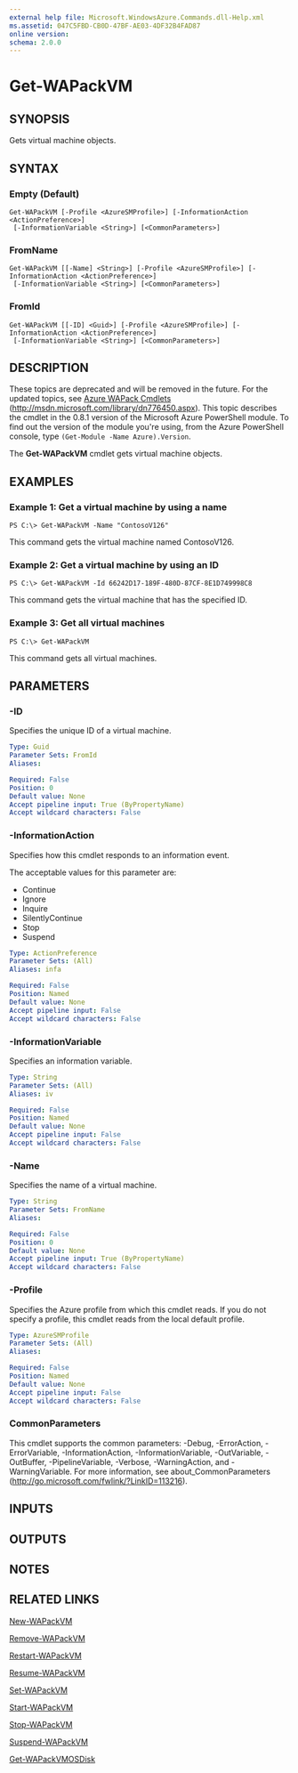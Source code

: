 ```yaml
---
external help file: Microsoft.WindowsAzure.Commands.dll-Help.xml
ms.assetid: 047C5FBD-CB0D-47BF-AE03-4DF32B4FAD87
online version: 
schema: 2.0.0
---
```


# Get-WAPackVM

## SYNOPSIS
Gets virtual machine objects.

## SYNTAX

### Empty (Default)
```
Get-WAPackVM [-Profile <AzureSMProfile>] [-InformationAction <ActionPreference>]
 [-InformationVariable <String>] [<CommonParameters>]
```

### FromName
```
Get-WAPackVM [[-Name] <String>] [-Profile <AzureSMProfile>] [-InformationAction <ActionPreference>]
 [-InformationVariable <String>] [<CommonParameters>]
```

### FromId
```
Get-WAPackVM [[-ID] <Guid>] [-Profile <AzureSMProfile>] [-InformationAction <ActionPreference>]
 [-InformationVariable <String>] [<CommonParameters>]
```

## DESCRIPTION
These topics are deprecated and will be removed in the future.
For the updated topics, see [Azure WAPack Cmdlets](http://msdn.microsoft.com/library/dn776450.aspx) (http://msdn.microsoft.com/library/dn776450.aspx).
This topic describes the cmdlet in the 0.8.1 version of the Microsoft Azure PowerShell module.
To find out the version of the module you're using, from the Azure PowerShell console, type `(Get-Module -Name Azure).Version`.

The **Get-WAPackVM** cmdlet gets virtual machine objects.

## EXAMPLES

### Example 1: Get a virtual machine by using a name
```
PS C:\> Get-WAPackVM -Name "ContosoV126"
```

This command gets the virtual machine named ContosoV126.

### Example 2: Get a virtual machine by using an ID
```
PS C:\> Get-WAPackVM -Id 66242D17-189F-480D-87CF-8E1D749998C8
```

This command gets the virtual machine that has the specified ID.

### Example 3: Get all virtual machines
```
PS C:\> Get-WAPackVM
```

This command gets all virtual machines.

## PARAMETERS

### -ID
Specifies the unique ID of a virtual machine.

```yaml
Type: Guid
Parameter Sets: FromId
Aliases: 

Required: False
Position: 0
Default value: None
Accept pipeline input: True (ByPropertyName)
Accept wildcard characters: False
```

### -InformationAction
Specifies how this cmdlet responds to an information event.

The acceptable values for this parameter are:

- Continue
- Ignore
- Inquire
- SilentlyContinue
- Stop
- Suspend

```yaml
Type: ActionPreference
Parameter Sets: (All)
Aliases: infa

Required: False
Position: Named
Default value: None
Accept pipeline input: False
Accept wildcard characters: False
```

### -InformationVariable
Specifies an information variable.

```yaml
Type: String
Parameter Sets: (All)
Aliases: iv

Required: False
Position: Named
Default value: None
Accept pipeline input: False
Accept wildcard characters: False
```

### -Name
Specifies the name of a virtual machine.

```yaml
Type: String
Parameter Sets: FromName
Aliases: 

Required: False
Position: 0
Default value: None
Accept pipeline input: True (ByPropertyName)
Accept wildcard characters: False
```

### -Profile
Specifies the Azure profile from which this cmdlet reads.
If you do not specify a profile, this cmdlet reads from the local default profile.

```yaml
Type: AzureSMProfile
Parameter Sets: (All)
Aliases: 

Required: False
Position: Named
Default value: None
Accept pipeline input: False
Accept wildcard characters: False
```

### CommonParameters
This cmdlet supports the common parameters: -Debug, -ErrorAction, -ErrorVariable, -InformationAction, -InformationVariable, -OutVariable, -OutBuffer, -PipelineVariable, -Verbose, -WarningAction, and -WarningVariable. For more information, see about_CommonParameters (http://go.microsoft.com/fwlink/?LinkID=113216).

## INPUTS

## OUTPUTS

## NOTES

## RELATED LINKS

[New-WAPackVM](./New-WAPackVM.md)

[Remove-WAPackVM](./Remove-WAPackVM.md)

[Restart-WAPackVM](./Restart-WAPackVM.md)

[Resume-WAPackVM](./Resume-WAPackVM.md)

[Set-WAPackVM](./Set-WAPackVM.md)

[Start-WAPackVM](./Start-WAPackVM.md)

[Stop-WAPackVM](./Stop-WAPackVM.md)

[Suspend-WAPackVM](./Suspend-WAPackVM.md)

[Get-WAPackVMOSDisk](./Get-WAPackVMOSDisk.md)


